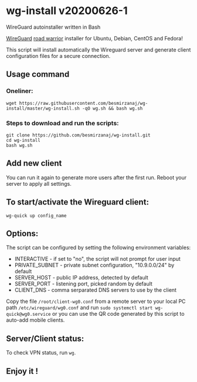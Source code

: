 # wg-install v20200626-1
WireGuard autoinstaller written in Bash

[WireGuard](https://www.wireguard.com) [road warrior](http://en.wikipedia.org/wiki/Road_warrior_%28computing%29) installer for Ubuntu, Debian, CentOS and Fedora!


This script will install automatically the Wireguard server and generate client configuration files for a secure connection.

## Usage command

### Oneliner: 
`wget https://raw.githubusercontent.com/besmirzanaj/wg-install/master/wg-install.sh -qO wg.sh && bash wg.sh`

### Steps to download and run the scripts:
```
git clone https://github.com/besmirzanaj/wg-install.git
cd wg-install
bash wg.sh
```

## Add new client
You can run it again to generate more users after the first run. Reboot your server to apply all settings.

## To start/activate the Wireguard client: 
`wg-quick up config_name`

## Options:

The script can be configured by setting the following environment variables:

* INTERACTIVE - if set to "no", the script will not prompt for user input
* PRIVATE\_SUBNET - private subnet configuration, "10.9.0.0/24" by default
* SERVER\_HOST - public IP address, detected by default
* SERVER\_PORT - listening port, picked random by default
* CLIENT\_DNS - comma serparated DNS servers to use by the client


Copy the file `/root/client-wg0.conf` from a remote server to your local PC 
path `/etc/wireguard/wg0.conf` and run `sudo systemctl start wg-quick@wg0.service` or 
you can use the QR code generated by this script to auto-add mobile clients.

## Server/Client status: 
To check VPN status, run `wg`.


## Enjoy it !


